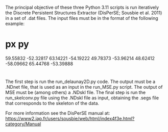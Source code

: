 The principal objective of these three Python 3.11 scripts is run iteratively 
the Discrete Persistent Structures Extractor (DisPerSE; Sousbie et al. 2011) 
in a set of .dat files. The input files must be in the format of the following example:

# px py
59.55832 -52.32817
63.14221 -54.19222
49.78373 -53.96214
48.62412 -58.09662
65.44768 -53.39888
#


The first step is run the run_delaunay2D.py code. The output must be a .NDnet file, that
is used as an input in the run_MSE.py script. The output of MSE must be (among others)
a .NDskl file. The final step is run the run_skelconv.py file using the .NDskl file as input,
obtaining the .segs file that corresponds to the skeleton of the data.

For more information see the DisPerSE manual at: https://www2.iap.fr/users/sousbie/web/html/index4f3e.html?category/Manual
